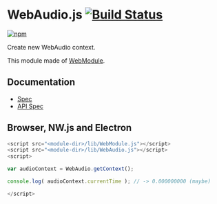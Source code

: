 # WebAudio.js [![Build Status](https://travis-ci.org/uupaa/WebAudio.js.svg)](https://travis-ci.org/uupaa/WebAudio.js)

[![npm](https://nodei.co/npm/uupaa.webaudio.js.svg?downloads=true&stars=true)](https://nodei.co/npm/uupaa.webaudio.js/)

Create new WebAudio context.

This module made of [WebModule](https://github.com/uupaa/WebModule).

## Documentation
- [Spec](https://github.com/uupaa/WebAudio.js/wiki/)
- [API Spec](https://github.com/uupaa/WebAudio.js/wiki/WebAudio)

## Browser, NW.js and Electron

```js
<script src="<module-dir>/lib/WebModule.js"></script>
<script src="<module-dir>/lib/WebAudio.js"></script>
<script>

var audioContext = WebAudio.getContext();

console.log( audioContext.currentTime ); // -> 0.000000000 (maybe)

</script>
```

